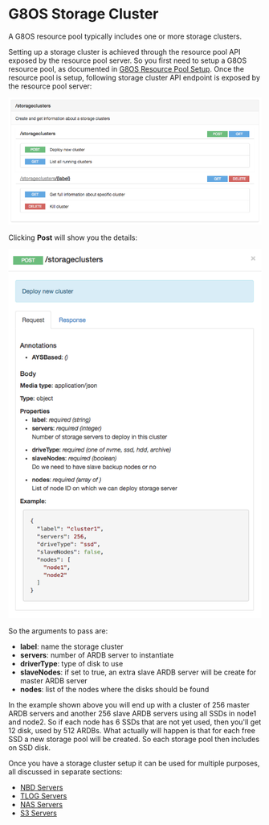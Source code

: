 # G8OS Storage Cluster

A G8OS resource pool typically includes one or more storage clusters.

Setting up a storage cluster is achieved through the resource pool API exposed by the resource pool server. So you first need to setup a G8OS resource pool, as documented in [G8OS Resource Pool Setup](../setup/setup.md). Once the resource pool is setup, following storage cluster API endpoint is exposed by the resource pool server:

![](storageclusterapi.png)

Clicking **Post** will show you the details:

![](post.png)

So the arguments to pass are:
- **label**: name the storage cluster
- **servers**: number of ARDB server to instantiate
- **driverType**: type of disk to use
- **slaveNodes**: if set to true, an extra slave ARDB server will be create for master ARDB server
- **nodes**: list of the nodes where the disks should be found

In the example shown above you will end up with a cluster of 256 master ARDB servers and another 256 slave ARDB servers using all SSDs in node1 and node2. So if each node has 6 SSDs that are not yet used, then you'll get 12 disk, used by 512 ARDBs. What actually will happen is that for each free SSD a new storage pool will be created. So each storage pool then includes on SSD disk.

Once you have a storage cluster setup it can be used for multiple purposes, all discussed in separate sections:
- [NBD Servers](../nbd/nbd.md)
- [TLOG Servers](../tlog/tlog.md)
- [NAS Servers](../nas/nas.md)
- [S3 Servers](../s3/s3.md)
